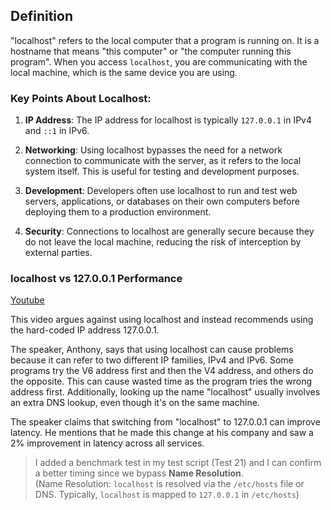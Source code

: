 ## Definition

"localhost" refers to the local computer that a program is running on. It is a hostname that means "this computer" or "the computer running this program". When you access `localhost`, you are communicating with the local machine, which is the same device you are using.

### Key Points About Localhost:

1. **IP Address**: The IP address for localhost is typically `127.0.0.1` in IPv4 and `::1` in IPv6.

2. **Networking**: Using localhost bypasses the need for a network connection to communicate with the server, as it refers to the local system itself. This is useful for testing and development purposes.

3. **Development**: Developers often use localhost to run and test web servers, applications, or databases on their own computers before deploying them to a production environment.

4. **Security**: Connections to localhost are generally secure because they do not leave the local machine, reducing the risk of interception by external parties.

### localhost vs 127.0.0.1 Performance 
[Youtube](https://www.youtube.com/watch?v=Pfy4Q-uDV6I)

This video argues against using localhost and instead recommends using the hard-coded IP address 127.0.0.1.

The speaker, Anthony,  says that using localhost can cause problems because it can refer to two different IP families, IPv4 and IPv6. Some programs try the V6 address first and then the V4 address, and others do the opposite. This can cause wasted time as the program tries the wrong address first. Additionally, looking up the name "localhost" usually involves an extra DNS lookup, even though it's on the same machine.

The speaker claims that switching from "localhost" to 127.0.0.1 can improve latency. He mentions that he made this change at his company and saw a 2% improvement in latency across all services.

> I added a benchmark test in my test script (Test 21) and I can confirm a better timing since we bypass **Name Resolution**.  
(Name Resolution: `localhost` is resolved via the `/etc/hosts` file or DNS. Typically, `localhost` is mapped to `127.0.0.1` in `/etc/hosts`)

